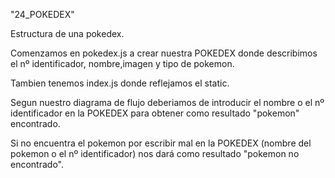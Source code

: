  "24_POKEDEX"

Estructura de una pokedex.

Comenzamos en pokedex.js a crear nuestra POKEDEX donde describimos el nº identificador, nombre,imagen y tipo de pokemon.

Tambien tenemos index.js donde reflejamos el static.

Segun nuestro diagrama de flujo deberiamos de introducir el nombre o el nº identificador  en la POKEDEX para obtener como resultado "pokemon" encontrado.

Si no encuentra el pokemon por escribir mal en la POKEDEX (nombre del pokemon o el nº identificador) nos dará como resultado "pokemon no encontrado".
